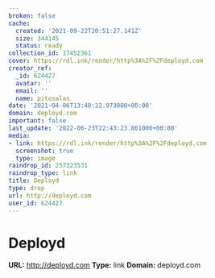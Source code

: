```yaml
---
broken: false
cache:
  created: '2021-09-22T20:51:27.141Z'
  size: 344145
  status: ready
collection_id: 17452361
cover: https://rdl.ink/render/http%3A%2F%2Fdeployd.com
creator_ref:
  _id: 624427
  avatar: ''
  email: ''
  name: pitosalas
date: '2021-04-06T13:40:22.973000+00:00'
domain: deployd.com
important: false
last_update: '2022-06-23T22:43:23.861000+00:00'
media:
- link: https://rdl.ink/render/http%3A%2F%2Fdeployd.com
  screenshot: true
  type: image
raindrop_id: 257323531
raindrop_type: link
title: Deployd
type: drop
url: http://deployd.com
user_id: 624427
---
```


# Deployd

**URL:** http://deployd.com
**Type:** link
**Domain:** deployd.com
